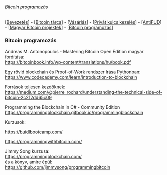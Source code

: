###### Bitcoin programozás
[[Bevezetés](README.md)] - [[Bitcoin tárca](tarca.md)] - [[Vásárlás](vasarlas.md)] - [[Privát kulcs kezelés](private_key_management.md)] - [[AntiFUD](antiFUD.md)] - [[Magyar Bitcoin projektek](magyarok.md)] - [[Bitcoin programozás](programozas.md)]

### Bitcoin programozás

Andreas M. Antonopoulos - 
Mastering Bitcoin Open Edition magyar fordítása:  
<https://bitcoinbook.info/wp-content/translations/hu/book.pdf>

Egy rövid blockchain és Proof-of-Work rendszer írása Pythonban:
<https://www.codecademy.com/learn/introduction-to-blockchain>

Források teljesen kezdőknek:
<https://medium.com/@pierre_rochard/understanding-the-technical-side-of-bitcoin-2c212dd65c09>

Programming the Blockchain in C# - Community Edition
<https://programmingblockchain.gitbook.io/programmingblockchain>

Kurzusok:

<https://buidlbootcamp.com/>

<https://programmingwithbitcoin.com/>

Jimmy Song kurzusa:  
<https://programmingblockchain.com/>  
és a könyv, amire épül:  
<https://github.com/jimmysong/programmingbitcoin>